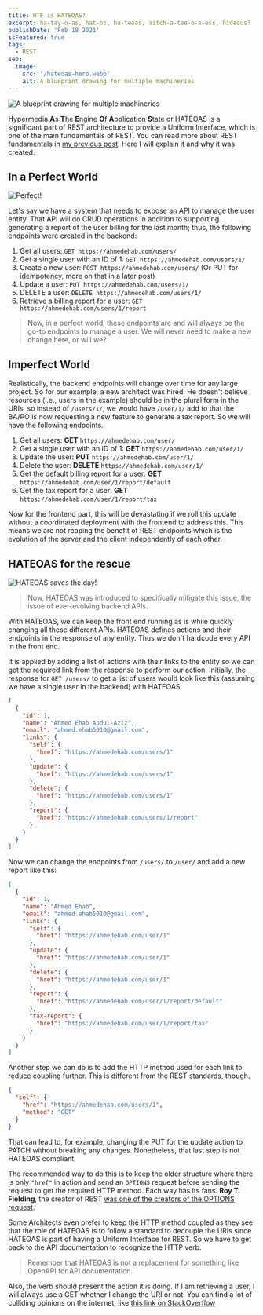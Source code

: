 ```yaml
---
title: WTF is HATEOAS?
excerpt: ha-tay-o-as, hat-os, ha-teoas, aitch-a-tee-o-a-ess, hideous?
publishDate: 'Feb 18 2021'
isFeatured: true
tags:
  - REST
seo:
  image:
    src: '/hateoas-hero.webp'
    alt: A blueprint drawing for multiple machineries
---
```


![A blueprint drawing for multiple machineries](/hateoas-hero.webp)

**H**ypermedia **A**s **T**he **E**ngine **O**f **A**pplication **S**tate or HATEOAS is a significant part of REST architecture to provide a Uniform Interface, which is one of the main fundamentals of REST. You can read more about REST fundamentals in [my previous post](https://ahmedehab.com/rest-fundamentals). Here I will explain it and why it was created.

## In a Perfect World

![Perfect!](https://media.giphy.com/media/l3vRcttCynxJoxIrK/giphy.gif)

Let's say we have a system that needs to expose an API to manage the user entity. That API will do CRUD operations in addition to supporting generating a report of the user billing for the last month; thus, the following endpoints were created in the backend:

1. Get all users: `GET https://ahmedehab.com/users/`
2. Get a single user with an ID of 1: `GET https://ahmedehab.com/users/1/`
3. Create a new user: `POST https://ahmedehab.com/users/` (Or PUT for idempotency, more on that in a later post)
4. Update a user: `PUT https://ahmedehab.com/users/1/`
5. DELETE a user: `DELETE https://ahmedehab.com/users/1/`
6. Retrieve a billing report for a user: `GET https://ahmedehab.com/users/1/report`

> Now, in a perfect world, these endpoints are and will always be the go-to endpoints to manage a user. We will never need to make a new change here, or will we?

## Imperfect World

Realistically, the backend endpoints will change over time for any large project. So for our example, a new architect was hired. He doesn't believe resources (i.e., users in the example) should be in the plural form in the URIs, so instead of `/users/1/`, we would have `/user/1/` add to that the BA/PO is now requesting a new feature to generate a tax report. So we will have the following endpoints.

1. Get all users: **GET** `https://ahmedehab.com/user/`
2. Get a single user with an ID of 1: **GET** `https://ahmedehab.com/user/1/`
3. Update the user: **PUT** `https://ahmedehab.com/user/1/`
4. Delete the user: **DELETE** `https://ahmedehab.com/user/1/`
5. Get the default billing report for a user: **GET** `https://ahmedehab.com/user/1/report/default`
6. Get the tax report for a user: **GET** `https://ahmedehab.com/user/1/report/tax`

Now for the frontend part, this will be devastating if we roll this update without a coordinated deployment with the frontend to address this.
This means we are not reaping the benefit of REST endpoints which is the evolution of the server and the client independently of each other.

## HATEOAS for the rescue

![HATEOAS saves the day!](https://media.giphy.com/media/l4q8hciiYNT5RGi4w/giphy.gif)

> Now, HATEOAS was introduced to specifically mitigate this issue, the issue of ever-evolving backend APIs.

With HATEOAS, we can keep the front end running as is while quickly changing all these different APIs.
HATEOAS defines actions and their endpoints in the response of any entity. Thus we don't hardcode every API in the front end.

It is applied by adding a list of actions with their links to the entity so we can get the required link from the response to perform our action.
Initially, the response for `GET /users/` to get a list of users would look like this (assuming we have a single user in the backend) with HATEOAS:

```json
[
  {
    "id": 1,
    "name": "Ahmed Ehab Abdul-Aziz",
    "email": "ahmed.ehab5010@gmail.com",
    "links": {
      "self": {
        "href": "https://ahmedehab.com/users/1"
      },
      "update": {
        "href": "https://ahmedehab.com/users/1"
      },
      "delete": {
        "href": "https://ahmedehab.com/users/1"
      },
      "report": {
        "href": "https://ahmedehab.com/users/1/report"
      }
    }
  }
]
```

Now we can change the endpoints from `/users/` to `/user/` and add a new report like this:

```json
[
  {
    "id": 1,
    "name": "Ahmed Ehab",
    "email": "ahmed.ehab5010@gmail.com",
    "links": {
      "self": {
        "href": "https://ahmedehab.com/user/1"
      },
      "update": {
        "href": "https://ahmedehab.com/user/1"
      },
      "delete": {
        "href": "https://ahmedehab.com/user/1"
      },
      "report": {
        "href": "https://ahmedehab.com/user/1/report/default"
      },
      "tax-report": {
        "href": "https://ahmedehab.com/user/1/report/tax"
      }
    }
  }
]
```

Another step we can do is to add the HTTP method used for each link to reduce coupling further. This is different from the REST standards, though.

```json
{
  "self": {
    "href": "https://ahmedehab.com/users/1",
    "method": "GET"
  }
}
```

That can lead to, for example, changing the PUT for the update action to PATCH without breaking any changes. Nonetheless, that last step is not HATEOAS compliant.

The recommended way to do this is to keep the older structure where there is only `"href"` in action and send an `OPTIONS` request before sending the request to get the required HTTP method. Each way has its fans. **Roy T. Fielding**, the creator of REST [was one of the creators of the OPTIONS request](https://lists.w3.org/Archives/Public/ietf-http-wg-old/1997SepDec/0376.html).

Some Architects even prefer to keep the HTTP method coupled as they see that the role of HATEOAS is to follow a standard to decouple the URIs since HATEOAS is part of having a Uniform Interface for REST. So we have to get back to the API documentation to recognize the HTTP verb.

> Remember that HATEOAS is not a replacement for something like OpenAPI for API documentation.

Also, the verb should present the action it is doing. If I am retrieving a user, I will always use a GET whether I change the URI or not. You can find a lot of colliding opinions on the internet, like [this link on StackOverflow](https://stackoverflow.com/questions/19959284/where-in-a-hateoas-architecture-do-you-specify-the-http-verbs)
